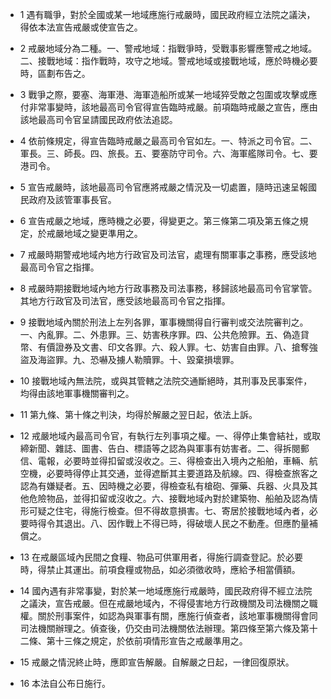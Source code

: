 * 1 遇有職爭，對於全國或某一地域應施行戒嚴時，國民政府經立法院之議決，得依本法宣告戒嚴或使宣告之。

* 2 戒嚴地域分為二種。一、警戒地域：指戰爭時，受戰事影響應警戒之地域。二、接戰地域：指作戰時，攻守之地域。警戒地域或接戰地域，應於時機必要時，區劃布告之。

* 3 戰爭之際，要塞、海軍港、海軍造船所或某一地域猝受敵之包圍或攻擊或應付非常事變時，該地最高司令官得宣告臨時戒嚴。前項臨時戒嚴之宣告，應由該地最高司令官呈請國民政府依法追認。

* 4 依前條規定，得宣告臨時戒嚴之最高司令官如左。一、特派之司令官。二、軍長。三、師長。四、旅長。五、要塞防守司令。六、海軍艦隊司令。七、要港司令。

* 5 宣告戒嚴時，該地最高司令官應將戒嚴之情況及一切處置，隨時迅速呈報國民政府及該管軍事長官。

* 6 宣告戒嚴之地域，應時機之必要，得變更之。第三條第二項及第五條之規定，於戒嚴地域之變更準用之。

* 7 戒嚴時期警戒地域內地方行政官及司法官，處理有關軍事之事務，應受該地最高司令官之指揮。

* 8 戒嚴時期接戰地域內地方行政事務及司法事務，移歸該地最高司令官掌管。其地方行政官及司法官，應受該地最高司令官之指揮。

* 9 接戰地域內關於刑法上左列各罪，軍事機關得自行審判或交法院審判之。一、內亂罪。二、外患罪。三、妨害秩序罪。四、公共危險罪。五、偽造貸幣、有價證券及文書、印文各罪。六、殺人罪。七、妨害自由罪。八、搶奪強盜及海盜罪。九、恐嚇及擄人勒贖罪。十、毀棄損壞罪。

* 10 接戰地域內無法院，或與其管轄之法院交通斷絕時，其刑事及民事案件，均得由該地軍事機關審判之。

* 11 第九條、第十條之判決，均得於解嚴之翌日起，依法上訴。

* 12 戒嚴地域內最高司令官，有執行左列事項之權。一、得停止集會結社，或取締新聞、雜誌、圖書、告白、標語等之認為與軍事有妨害者。二、得拆閱郵信、電報，必要時並得扣留或沒收之。三、得檢查出入境內之船舶，車輛、航空機，必要時得停止其交通，並得遮斷其主要道路及航線。四、得檢查旅客之認為有嫌疑者。五、因時機之必要，得檢查私有槍砲、彈藥、兵器、火具及其他危險物品，並得扣留或沒收之。六、接戰地域內對於建築物、船舶及認為情形可疑之住宅，得施行檢查。但不得故意損害。七、寄居於接戰地域內者，必要時得令其退出。八、因作戰上不得已時，得破壞人民之不動產。但應酌量補償之。

* 13 在戒嚴區域內民間之食糧、物品可供軍用者，得施行調查登記。於必要時，得禁止其運出。前項食糧或物品，如必須徵收時，應給予相當價額。

* 14 國內遇有非常事變，對於某一地域應施行戒嚴時，國民政府得不經立法院之議決，宣告戒嚴。但在戒嚴地域內，不得侵害地方行政機關及司法機關之職權。關於刑事案件，如認為與軍事有關，應施行偵查者，該地軍事機關得會同司法機關辦理之。偵查後，仍交由司法機關依法辦理。第四條至第六條及第十二條、第十三條之規定，於依前項情形宣告之戒嚴準用之。

* 15 戒嚴之情況終止時，應即宣告解嚴。自解嚴之日起，一律回復原狀。

* 16 本法自公布日施行。

